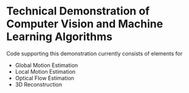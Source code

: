 # Technical Demonstration of Computer Vision and Machine Learning Algorithms

Code supporting this demonstration currently consists of elements for

- Global Motion Estimation
- Local Motion Estimation
- Optical Flow Estimation
- 3D Reconstruction
